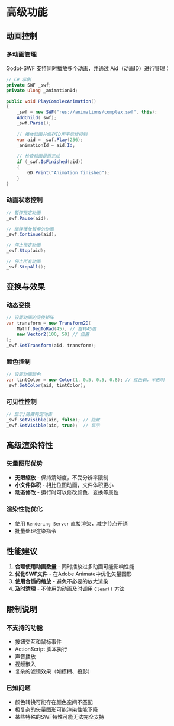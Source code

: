 # 高级功能

## 动画控制

### 多动画管理
Godot-SWF 支持同时播放多个动画，并通过 Aid（动画ID）进行管理：

```csharp
// C# 示例
private SWF _swf;
private ulong _animationId;

public void PlayComplexAnimation()
{
    _swf = new SWF("res://animations/complex.swf", this);
    AddChild(_swf);
    _swf.Parse();
    
    // 播放动画并保存ID用于后续控制
    var aid = _swf.Play(256);
    _animationId = aid.Id;
    
    // 检查动画是否完成
    if (_swf.IsFinished(aid))
    {
        GD.Print("Animation finished");
    }
}
```

### 动画状态控制

```csharp
// 暂停指定动画
_swf.Pause(aid);

// 继续播放暂停的动画
_swf.Continue(aid);

// 停止指定动画
_swf.Stop(aid);

// 停止所有动画
_swf.StopAll();
```

## 变换与效果

### 动态变换
```csharp
// 设置动画的变换矩阵
var transform = new Transform2D(
    Mathf.DegToRad(45), // 旋转45度
    new Vector2(100, 50) // 位置
);
_swf.SetTransform(aid, transform);
```

### 颜色控制
```csharp
// 设置动画颜色
var tintColor = new Color(1, 0.5, 0.5, 0.8); // 红色调，半透明
_swf.SetColor(aid, tintColor);
```

### 可见性控制
```csharp
// 显示/隐藏特定动画
_swf.SetVisible(aid, false); // 隐藏
_swf.SetVisible(aid, true);  // 显示
```

## 高级渲染特性

### 矢量图形优势
- **无限缩放** - 保持清晰度，不受分辨率限制
- **小文件体积** - 相比位图动画，文件体积更小
- **动态修改** - 运行时可以修改颜色、变换等属性

### 渲染性能优化
- 使用 `Rendering Server` 直接渲染，减少节点开销
- 批量处理渲染指令


## 性能建议

1. **合理使用动画数量** - 同时播放过多动画可能影响性能
2. **优化SWF文件** - 在Adobe Animate中优化矢量图形
3. **使用合适的缩放** - 避免不必要的放大渲染
4. **及时清理** - 不使用的动画及时调用 `Clear()` 方法

## 限制说明

### 不支持的功能
- 按钮交互和鼠标事件
- ActionScript 脚本执行
- 声音播放
- 视频嵌入
- 复杂的滤镜效果（如模糊、投影）

### 已知问题
- 颜色转换可能存在颜色空间不匹配
- 极复杂的矢量图形可能渲染性能下降
- 某些特殊的SWF特性可能无法完全支持
```